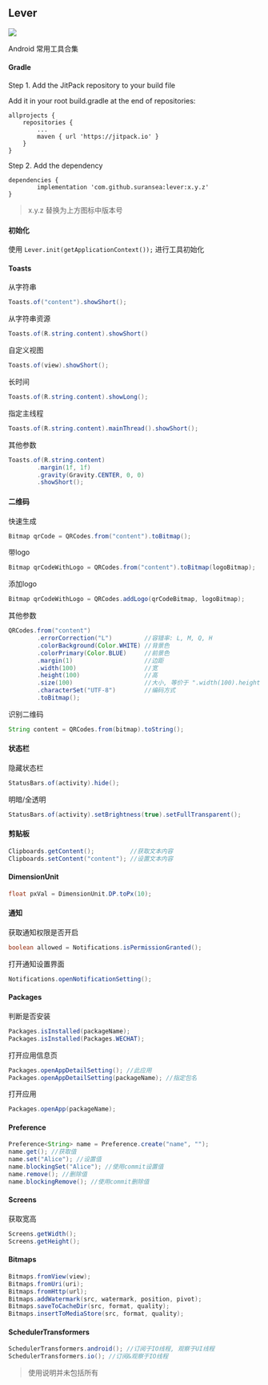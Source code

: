 ## Lever

[![](https://jitpack.io/v/suransea/lever.svg)](https://jitpack.io/#suransea/lever)

Android 常用工具合集


#### Gradle

Step 1. Add the JitPack repository to your build file

Add it in your root build.gradle at the end of repositories:

	allprojects {
		repositories {
			...
			maven { url 'https://jitpack.io' }
		}
	}

Step 2. Add the dependency

	dependencies {
	        implementation 'com.github.suransea:lever:x.y.z'
	}

> x.y.z 替换为上方图标中版本号

#### 初始化

使用 `Lever.init(getApplicationContext());` 进行工具初始化

#### Toasts

从字符串

```java
Toasts.of("content").showShort();
```

从字符串资源

```java
Toasts.of(R.string.content).showShort()
```

自定义视图

```java
Toasts.of(view).showShort();
```

长时间

```java
Toasts.of(R.string.content).showLong();
```

指定主线程

```java
Toasts.of(R.string.content).mainThread().showShort();
```

其他参数

```java
Toasts.of(R.string.content)
        .margin(1f, 1f)
        .gravity(Gravity.CENTER, 0, 0)
        .showShort();
```

#### 二维码

快速生成

```java
Bitmap qrCode = QRCodes.from("content").toBitmap();
```

带logo

```java
Bitmap qrCodeWithLogo = QRCodes.from("content").toBitmap(logoBitmap);
```

添加logo

```java
Bitmap qrCodeWithLogo = QRCodes.addLogo(qrCodeBitmap, logoBitmap);
```

其他参数

```java
QRCodes.from("content")
        .errorCorrection("L")         //容错率: L, M, Q, H
        .colorBackground(Color.WHITE) //背景色
        .colorPrimary(Color.BLUE)     //前景色
        .margin(1)                    //边距
        .width(100)                   //宽
        .height(100)                  //高
        .size(100)                    //大小, 等价于 ".width(100).height(100)"
        .characterSet("UTF-8")        //编码方式
        .toBitmap();
```

识别二维码

```java
String content = QRCodes.from(bitmap).toString();
```

#### 状态栏

隐藏状态栏

```java
StatusBars.of(activity).hide();
```

明暗/全透明

```java
StatusBars.of(activity).setBrightness(true).setFullTransparent();
```

#### 剪贴板

```java
Clipboards.getContent();          //获取文本内容
Clipboards.setContent("content"); //设置文本内容
```

#### DimensionUnit

```java
float pxVal = DimensionUnit.DP.toPx(10);
```

#### 通知

获取通知权限是否开启

```java
boolean allowed = Notifications.isPermissionGranted();
```

打开通知设置界面

```java
Notifications.openNotificationSetting();
```

#### Packages

判断是否安装

```java
Packages.isInstalled(packageName);
Packages.isInstalled(Packages.WECHAT);
```

打开应用信息页

```java
Packages.openAppDetailSetting(); //此应用
Packages.openAppDetailSetting(packageName); //指定包名
```

打开应用

```java
Packages.openApp(packageName);
```

#### Preference

```java
Preference<String> name = Preference.create("name", "");
name.get(); //获取值
name.set("Alice"); //设置值 
name.blockingSet("Alice"); //使用commit设置值
name.remove(); //删除值
name.blockingRemove(); //使用commit删除值
```

#### Screens

获取宽高

```java
Screens.getWidth();
Screens.getHeight();
```

#### Bitmaps

```java
Bitmaps.fromView(view);
Bitmaps.fromUri(uri);
Bitmaps.fromHttp(url);
Bitmaps.addWatermark(src, watermark, position, pivot);
Bitmaps.saveToCacheDir(src, format, quality);
Bitmaps.insertToMediaStore(src, format, quality);
```

#### SchedulerTransformers

```java
SchedulerTransformers.android(); //订阅于IO线程, 观察于UI线程
SchedulerTransformers.io(); //订阅&观察于IO线程
```

> 使用说明并未包括所有